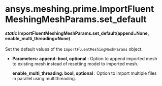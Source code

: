<a id="ansys-meshing-prime-importfluentmeshingmeshparams-set-default"></a>

# ansys.meshing.prime.ImportFluentMeshingMeshParams.set_default

<a id="ansys.meshing.prime.ImportFluentMeshingMeshParams.set_default"></a>

#### *static* ImportFluentMeshingMeshParams.set_default(append=None, enable_multi_threading=None)

Set the default values of the `ImportFluentMeshingMeshParams` object.

* **Parameters:**
  **append: bool, optional**
  : Option to append imported mesh to existing mesh instead of resetting model to imported mesh.

  **enable_multi_threading: bool, optional**
  : Option to import multiple files in parallel using multithreading.

<!-- !! processed by numpydoc !! -->
